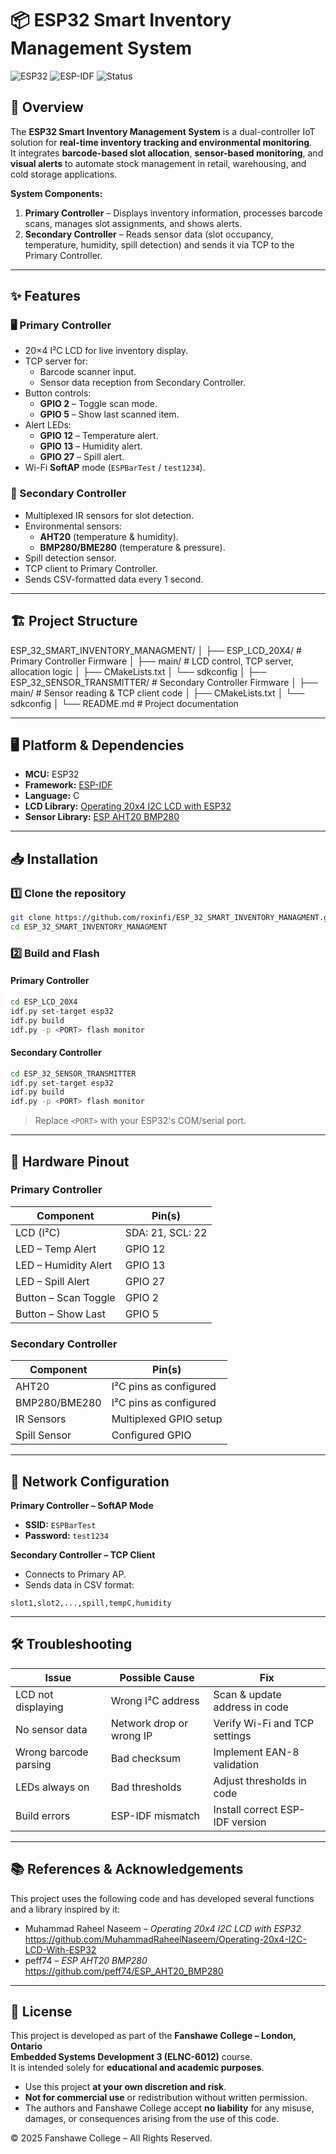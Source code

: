 # 📦 ESP32 Smart Inventory Management System

![ESP32](https://img.shields.io/badge/Platform-ESP32-blue)
![ESP-IDF](https://img.shields.io/badge/Framework-ESP--IDF-green)
![Status](https://img.shields.io/badge/Status-Active-success)

## 📖 Overview
The **ESP32 Smart Inventory Management System** is a dual-controller IoT solution for **real-time inventory tracking and environmental monitoring**.  
It integrates **barcode-based slot allocation**, **sensor-based monitoring**, and **visual alerts** to automate stock management in retail, warehousing, and cold storage applications.

**System Components:**
1. **Primary Controller** – Displays inventory information, processes barcode scans, manages slot assignments, and shows alerts.
2. **Secondary Controller** – Reads sensor data (slot occupancy, temperature, humidity, spill detection) and sends it via TCP to the Primary Controller.

---

## ✨ Features

### 🖥 Primary Controller
- 20×4 I²C LCD for live inventory display.
- TCP server for:
  - Barcode scanner input.
  - Sensor data reception from Secondary Controller.
- Button controls:
  - **GPIO 2** – Toggle scan mode.
  - **GPIO 5** – Show last scanned item.
- Alert LEDs:
  - **GPIO 12** – Temperature alert.
  - **GPIO 13** – Humidity alert.
  - **GPIO 27** – Spill alert.
- Wi-Fi **SoftAP** mode (`ESPBarTest` / `test1234`).

### 📡 Secondary Controller
- Multiplexed IR sensors for slot detection.
- Environmental sensors:
  - **AHT20** (temperature & humidity).
  - **BMP280/BME280** (temperature & pressure).
- Spill detection sensor.
- TCP client to Primary Controller.
- Sends CSV-formatted data every 1 second.

---

## 🏗 Project Structure
ESP_32_SMART_INVENTORY_MANAGMENT/
│
├── ESP_LCD_20X4/               # Primary Controller Firmware
│   ├── main/                   # LCD control, TCP server, allocation logic
│   ├── CMakeLists.txt
│   └── sdkconfig
│
├── ESP_32_SENSOR_TRANSMITTER/  # Secondary Controller Firmware
│   ├── main/                   # Sensor reading & TCP client code
│   ├── CMakeLists.txt
│   └── sdkconfig
│
└── README.md                   # Project documentation

---

## 🖥 Platform & Dependencies
- **MCU:** ESP32
- **Framework:** [ESP-IDF](https://docs.espressif.com/projects/esp-idf/en/latest/)
- **Language:** C
- **LCD Library:** [Operating 20x4 I2C LCD with ESP32](https://github.com/MuhammadRaheelNaseem/Operating-20x4-I2C-LCD-With-ESP32)
- **Sensor Library:** [ESP AHT20 BMP280](https://github.com/peff74/ESP_AHT20_BMP280)

---

## 📥 Installation

### 1️⃣ Clone the repository
```bash
git clone https://github.com/roxinfi/ESP_32_SMART_INVENTORY_MANAGMENT.git
cd ESP_32_SMART_INVENTORY_MANAGMENT
```

### 2️⃣ Build and Flash

#### Primary Controller
```bash
cd ESP_LCD_20X4
idf.py set-target esp32
idf.py build
idf.py -p <PORT> flash monitor
```

#### Secondary Controller
```bash
cd ESP_32_SENSOR_TRANSMITTER
idf.py set-target esp32
idf.py build
idf.py -p <PORT> flash monitor
```
> Replace `<PORT>` with your ESP32's COM/serial port.

---

## 🔌 Hardware Pinout

### Primary Controller
| Component            | Pin(s)           |
| -------------------- | ---------------- |
| LCD (I²C)            | SDA: 21, SCL: 22 |
| LED – Temp Alert     | GPIO 12          |
| LED – Humidity Alert | GPIO 13          |
| LED – Spill Alert    | GPIO 27          |
| Button – Scan Toggle | GPIO 2           |
| Button – Show Last   | GPIO 5           |

### Secondary Controller
| Component     | Pin(s)                 |
| ------------- | ---------------------- |
| AHT20         | I²C pins as configured |
| BMP280/BME280 | I²C pins as configured |
| IR Sensors    | Multiplexed GPIO setup |
| Spill Sensor  | Configured GPIO        |

---

## 📡 Network Configuration

**Primary Controller – SoftAP Mode**
- **SSID:** `ESPBarTest`
- **Password:** `test1234`

**Secondary Controller – TCP Client**
- Connects to Primary AP.
- Sends data in CSV format:
```
slot1,slot2,...,spill,tempC,humidity
```

---

## 🛠 Troubleshooting

| Issue                 | Possible Cause           | Fix                             |
| --------------------- | ------------------------ | ------------------------------- |
| LCD not displaying    | Wrong I²C address        | Scan & update address in code   |
| No sensor data        | Network drop or wrong IP | Verify Wi-Fi and TCP settings   |
| Wrong barcode parsing | Bad checksum             | Implement EAN-8 validation      |
| LEDs always on        | Bad thresholds           | Adjust thresholds in code       |
| Build errors          | ESP-IDF mismatch         | Install correct ESP-IDF version |

---

## 📚 References & Acknowledgements
This project uses the following code and has developed several functions and a library inspired by it:
- Muhammad Raheel Naseem – *Operating 20x4 I2C LCD with ESP32*  
  https://github.com/MuhammadRaheelNaseem/Operating-20x4-I2C-LCD-With-ESP32
- peff74 – *ESP AHT20 BMP280*  
  https://github.com/peff74/ESP_AHT20_BMP280

---

## 📜 License
This project is developed as part of the **Fanshawe College – London, Ontario**  
**Embedded Systems Development 3 (ELNC-6012)** course.  
It is intended solely for **educational and academic purposes**.

- Use this project **at your own discretion and risk**.  
- **Not for commercial use** or redistribution without written permission.  
- The authors and Fanshawe College accept **no liability** for any misuse, damages, or consequences arising from the use of this code.

© 2025 Fanshawe College – All Rights Reserved.
